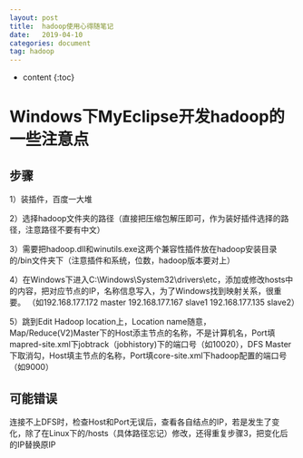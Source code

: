 ```yaml
---
layout: post
title:  hadoop使用心得随笔记
date:   2019-04-10
categories: document
tag: hadoop
---
```


* content
{:toc}


Windows下MyEclipse开发hadoop的一些注意点			
====================================


步骤
-------------------------------------


1）装插件，百度一大堆


2）选择hadoop文件夹的路径（直接把压缩包解压即可，作为装好插件选择的路径，注意路径不要有中文）


3）需要把hadoop.dll和winutils.exe这两个兼容性插件放在hadoop安装目录的/bin文件夹下（注意插件和系统，位数，hadoop版本要对上）

4）在Windows下进入C:\Windows\System32\drivers\etc，添加或修改hosts中的内容，把对应节点的IP，名称信息写入，为了Windows找到映射关系，很重要。
（如192.168.177.172 master
 192.168.177.167 slave1
 192.168.177.135 slave2）


5）跳到Edit Hadoop location上，Location name随意，Map/Reduce(V2)Master下的Host添主节点的名称，不是计算机名，Port填mapred-site.xml下jobtrack（jobhistory)下的端口号（如10020），DFS Master下取消勾，Host填主节点的名称，Port填core-site.xml下hadoop配置的端口号（如9000）


可能错误
------------------------


连接不上DFS时，检查Host和Port无误后，查看各自结点的IP，若是发生了变化，除了在Linux下的/hosts（具体路径忘记）修改，还得重复步骤3，把变化后的IP替换原IP